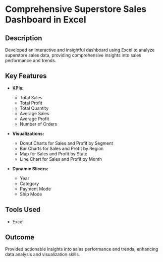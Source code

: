 # Comprehensive Superstore Sales Dashboard in Excel

## Description

Developed an interactive and insightful dashboard using Excel to analyze superstore sales data, providing comprehensive insights into sales performance and trends.

## Key Features

- **KPIs:**
  - Total Sales
  - Total Profit
  - Total Quantity
  - Average Sales
  - Average Profit
  - Number of Orders

- **Visualizations:**
  - Donut Charts for Sales and Profit by Segment
  - Bar Charts for Sales and Profit by Region
  - Map for Sales and Profit by State
  - Line Chart for Sales and Profit by Month

- **Dynamic Slicers:**
  - Year
  - Category
  - Payment Mode
  - Ship Mode

## Tools Used

- Excel

## Outcome

Provided actionable insights into sales performance and trends, enhancing data analysis and visualization skills.
